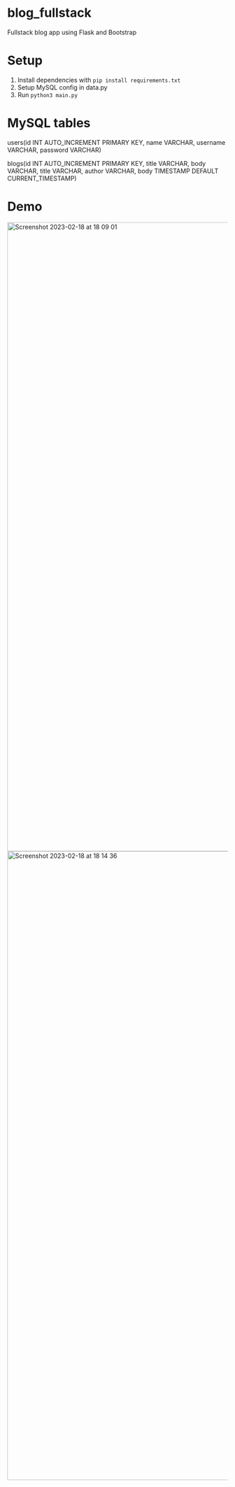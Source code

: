 # blog_fullstack
Fullstack blog app using Flask and Bootstrap

# Setup
1. Install dependencies with ```pip install requirements.txt```
2. Setup MySQL config in data.py
3. Run ```python3 main.py```

# MySQL tables
users(id INT AUTO_INCREMENT PRIMARY KEY, name VARCHAR, username VARCHAR, password VARCHAR)

blogs(id INT AUTO_INCREMENT PRIMARY KEY, title VARCHAR, body VARCHAR, title VARCHAR, author VARCHAR, body TIMESTAMP DEFAULT CURRENT_TIMESTAMP)

# Demo
<img width="1438" alt="Screenshot 2023-02-18 at 18 09 01" src="https://user-images.githubusercontent.com/92104549/219854932-fb21ff20-114e-4f8e-87f6-425ef89a4cfa.png">
<img width="1438" alt="Screenshot 2023-02-18 at 18 14 36" src="https://user-images.githubusercontent.com/92104549/219854946-eaf1d5d0-351c-402d-ab10-2e104d8020e0.png">
